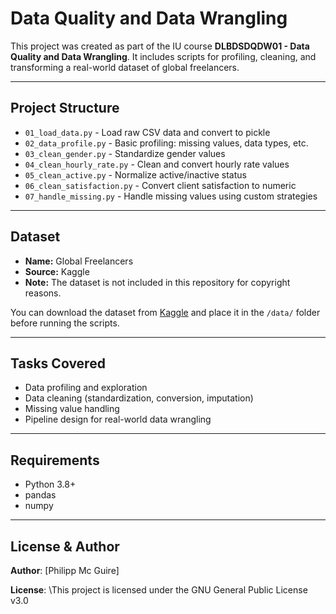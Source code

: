 # Data Quality and Data Wrangling

This project was created as part of the IU course **DLBDSDQDW01 - Data Quality and Data Wrangling**. It includes scripts for profiling, cleaning, and transforming a real-world dataset of global freelancers.

---

## Project Structure

- `01_load_data.py` - Load raw CSV data and convert to pickle
- `02_data_profile.py` - Basic profiling: missing values, data types, etc.
- `03_clean_gender.py` - Standardize gender values
- `04_clean_hourly_rate.py` - Clean and convert hourly rate values
- `05_clean_active.py` - Normalize active/inactive status
- `06_clean_satisfaction.py` - Convert client satisfaction to numeric
- `07_handle_missing.py` - Handle missing values using custom strategies

---

## Dataset

- **Name:** Global Freelancers
- **Source:** Kaggle  
- **Note:** The dataset is not included in this repository for copyright reasons.

You can download the dataset from [Kaggle](https://www.kaggle.com/) and place it in the `/data/` folder before running the scripts.

---

## Tasks Covered

- Data profiling and exploration
- Data cleaning (standardization, conversion, imputation)
- Missing value handling
- Pipeline design for real-world data wrangling

---

## Requirements

- Python 3.8+
- pandas
- numpy

---

## License & Author

**Author**: \[Philipp Mc Guire]

**License**: \This project is licensed under the GNU General Public License v3.0
